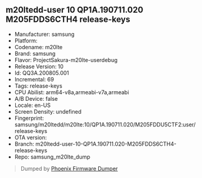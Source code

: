 ## m20ltedd-user 10 QP1A.190711.020 M205FDDS6CTH4 release-keys
- Manufacturer: samsung
- Platform: 
- Codename: m20lte
- Brand: samsung
- Flavor: ProjectSakura-m20lte-userdebug
- Release Version: 10
- Id: QQ3A.200805.001
- Incremental: 69
- Tags: release-keys
- CPU Abilist: arm64-v8a,armeabi-v7a,armeabi
- A/B Device: false
- Locale: en-US
- Screen Density: undefined
- Fingerprint: samsung/m20ltedd/m20lte:10/QP1A.190711.020/M205FDDU5CTF2:user/release-keys
- OTA version: 
- Branch: m20ltedd-user-10-QP1A.190711.020-M205FDDS6CTH4-release-keys
- Repo: samsung_m20lte_dump


>Dumped by [Phoenix Firmware Dumper](https://github.com/DroidDumps/phoenix_firmware_dumper)
